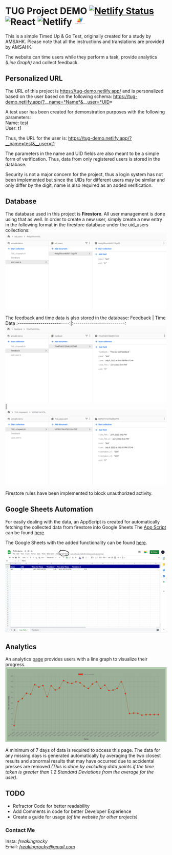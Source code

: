 # TUG Project DEMO [![Netlify Status](https://api.netlify.com/api/v1/badges/ff1ea5eb-5204-464f-8aee-8490326cf8e7/deploy-status)](https://app.netlify.com/sites/tug-demo/deploys) ![React](https://img.shields.io/badge/react-%2320232a.svg?style=for-the-badge&logo=react&logoColor=%2361DAFB) ![Netlify](https://img.shields.io/badge/netlify-%23000000.svg?style=for-the-badge&logo=netlify&logoColor=#00C7B7) <img alt="AppScript" width="36px" src="./IMG/appscriptslogo.png" />



This is a simple Timed Up & Go Test, originally created for a study by AMSAHK. Please note that all the instructions and translations are provided by AMSAHK.

The website can time users while they perform a task, provide analytics *(Line Graph)* and collect feedback.

## Personalized URL
The URL of this project is https://tug-demo.netlify.app/ and is personalized based on the user based on the following schema:
https://tug-demo.netlify.app/?__name=*Name*&__user=*UID*

A test user has been created for demonstration purposes with the following parameters:  \
Name: test \
User: t1

Thus, the URL for the user is: https://tug-demo.netlify.app/?__name=test&__user=t1

The parameters in the name and UID fields are also meant to be a  simple form of verification. Thus, data from only registered users is stored in the database.

Security is not a major concern for the project, thus a login system has not been implemented but since the UIDs for different users may be similar and only differ by the digit, name is also required as an added verification.

## Database

The database used in this project is **Firestore**. All user management is done using that as well. In order to create a new user, simply create a new entry in the following format in the firestore database under the uid_users collections:
![Users Collection in Firestore](./IMG/users.png "Users Collection in Firestore")

The feedback and time data is also stored in the database:
Feedback | Time Data
:-------------------------:|:-------------------------:
![Feedback Collection in Firestore](./IMG/feedback.png "Feedback Collection in Firestore") | ![Time Collection in Firestore](./IMG/time.png "Time Collection in Firestore")

Firestore rules have been implemented to block unauthorized activity.

## Google Sheets Automation
For easily dealing with the data, an AppScript is created for automatically fetching the collected data from firestore into Google Sheets The [App Script](./AppScripts/) can be found [here](./AppScripts/).

The Google Sheets with the added functionality can be found [here](https://docs.google.com/spreadsheets/d/1OBnqi67jDJXp0iO76bz7AZRbPAeDIYf18ryp-hK17LU/edit#gid=0).

![Google Sheets with added functionality](./IMG/sheets.png "Google Sheets with added functionality")
## Analytics
An analytics [page](https://tug-demo.netlify.app/analytics/?__user=t1&__name=test) provides users with a line graph to visualize their progress.
![Analytics](./IMG/analytics.png)

A minimum of 7 days of data is required to access this page. The data for any missing days is generated automatically by averaging the two closest results and abnormal results that may have occurred due to accidental presses are removed *(This is done by excluding data points if the time taken is greater than 1.2 Standard Deviations from the average for the user)*.


## TODO
- Refractor Code for better readability
- Add Comments in code for better Developer Experience
- Create a guide for usage *(of the website for other projects)*

### Contact Me
Insta: *freakingrocky* \
Email: *freakingrocky@gmail.com*

